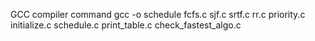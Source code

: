 GCC compiler command
gcc -o schedule fcfs.c sjf.c srtf.c rr.c priority.c initialize.c schedule.c print_table.c check_fastest_algo.c